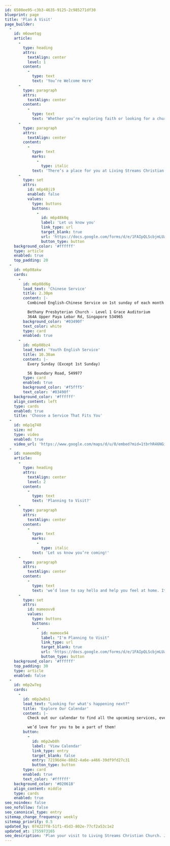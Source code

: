 ```yaml
---
id: 6508ee95-c3b3-4635-9125-2c985271df30
blueprint: page
title: 'Plan A Visit'
page_builder:
  -
    id: m6owetqg
    article:
      -
        type: heading
        attrs:
          textAlign: center
          level: 1
        content:
          -
            type: text
            text: 'You’re Welcome Here'
      -
        type: paragraph
        attrs:
          textAlign: center
        content:
          -
            type: text
            text: 'Whether you’re exploring faith or looking for a church family, we’d love to journey with you. Join us for one of our Sunday services!'
      -
        type: paragraph
        attrs:
          textAlign: center
        content:
          -
            type: text
            marks:
              -
                type: italic
            text: 'There’s a place for you at Living Streams Christian Church. '
      -
        type: set
        attrs:
          id: m6p48ji9
          enabled: false
          values:
            type: buttons
            buttons:
              -
                id: m6p48k0q
                label: 'Let us know you'
                link_type: url
                target_blank: true
                url: 'https://docs.google.com/forms/d/e/1FAIpQLScbjmLUace7VqXthXmd4SZp0krPraQ5Hg0cwR5R0lyOuIZe2A/formResponse?pli=1'
                button_type: button
    background_color: '#ffffff'
    type: article
    enabled: true
    top_padding: 20
  -
    id: m6p08akw
    cards:
      -
        id: m6p08d6g
        lead_text: 'Chinese Service'
        title: 2.30pm
        content: |-
          Combined English-Chinese Service on 1st sunday of each month

          Bethany Presbyterian Church - Level 1 Grace Auditorium
          364A Upper Paya Lebar Rd, Singapore 534965
        background_color: '#03490f'
        text_color: white
        type: card
        enabled: true
      -
        id: m6p08bz4
        lead_text: 'Youth English Service'
        title: 10.30am
        content: |-
          Every Sunday (Except 1st Sunday)

          56 Boundary Road, 549977
        type: card
        enabled: true
        background_color: '#f5fff5'
        text_color: '#03490f'
    background_color: '#ffffff'
    align_content: left
    type: cards
    enabled: true
    title: 'Choose a Service That Fits You'
  -
    id: m6p1q740
    size: md
    type: video
    enabled: true
    video_url: 'https://www.google.com/maps/d/u/0/embed?mid=1tbrhR46NGiw3zvI7ptqqG0vwJntnbPw&ehbc=2E312F&noprof=1'
  -
    id: mamemd8g
    article:
      -
        type: heading
        attrs:
          textAlign: center
          level: 2
        content:
          -
            type: text
            text: 'Planning to Visit?'
      -
        type: paragraph
        attrs:
          textAlign: center
        content:
          -
            type: text
            marks:
              -
                type: italic
            text: 'Let us know you’re coming!'
      -
        type: paragraph
        attrs:
          textAlign: center
        content:
          -
            type: text
            text: 'we’d love to say hello and help you feel at home. It’s optional, but it helps us look out for you.'
      -
        type: set
        attrs:
          id: mameovv8
          values:
            type: buttons
            buttons:
              -
                id: mameox94
                label: "I'm Planning to Visit"
                link_type: url
                target_blank: true
                url: 'https://docs.google.com/forms/d/e/1FAIpQLScbjmLUace7VqXthXmd4SZp0krPraQ5Hg0cwR5R0lyOuIZe2A/formResponse?pli=1'
                button_type: button
    background_color: '#ffffff'
    top_padding: 30
    type: article
    enabled: false
  -
    id: m6p2w7eg
    cards:
      -
        id: m6p2w8s1
        lead_text: "Looking for what's happening next?"
        title: 'Explore Our Calendar'
        content: |-
          Check out our calendar to find all the upcoming services, events, and gatherings 

          we’d love for you to be a part of them!
        button:
          -
            id: m6p2wb8h
            label: 'View Calendar'
            link_type: entry
            target_blank: false
            entry: 72196d4e-88d2-4a6e-a466-39df9fd27c31
            button_type: button
        type: card
        enabled: true
        text_color: '#ffffff'
    background_color: '#020618'
    align_content: middle
    type: cards
    enabled: true
seo_noindex: false
seo_nofollow: false
seo_canonical_type: entry
sitemap_change_frequency: weekly
sitemap_priority: 0.5
updated_by: 074227f8-51f1-45d3-802e-77cf2a53c1e2
updated_at: 1755973165
seo_description: 'Plan your visit to Living Streams Christian Church. Join us for our Sunday services and experience a welcoming community of faith.'
---
```

